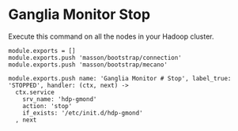 
# Ganglia Monitor Stop

Execute this command on all the nodes in your Hadoop cluster.

    module.exports = []
    module.exports.push 'masson/bootstrap/connection'
    module.exports.push 'masson/bootstrap/mecano'

    module.exports.push name: 'Ganglia Monitor # Stop', label_true: 'STOPPED', handler: (ctx, next) ->
      ctx.service
        srv_name: 'hdp-gmond'
        action: 'stop'
        if_exists: '/etc/init.d/hdp-gmond'
      , next

